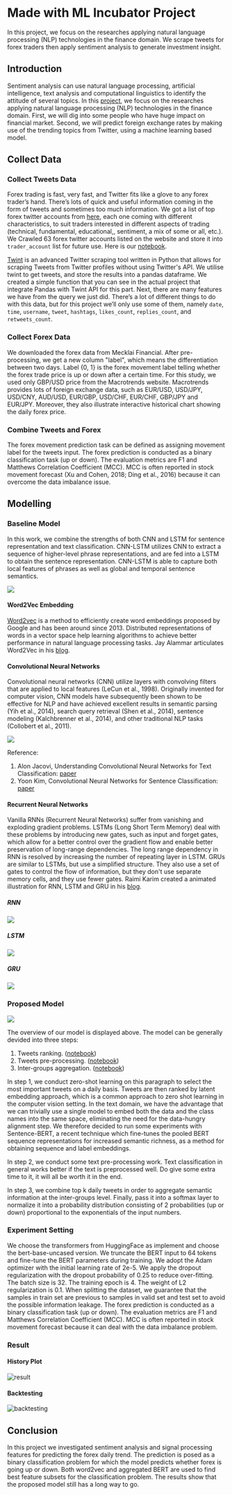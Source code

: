 # Made with ML Incubator Project
In this project, we focus on the researches applying natural language processing (NLP) technologies in the finance domain. We scrape tweets for forex traders then apply sentiment analysis to generate investment insight.

## Introduction
Sentiment analysis can use natural language processing, artificial intelligence, text analysis and computational linguistics to identify the attitude of several topics. In this [project](https://madewithml.com/projects/1390/nlp-oriented-finance-analyzer/), we focus on the researches applying natural language processing (NLP) technologies in the finance domain. First, we will dig into some people who have huge impact on financial market. Second, we will predict foreign exchange rates by making use of the trending topics from Twitter, using a machine learning based model.

## Collect Data

### Collect Tweets Data
Forex trading is fast, very fast, and Twitter fits like a glove to any forex trader’s hand. There’s lots of quick and useful information coming in the form of tweets and sometimes too much information. We got a list of top forex twitter accounts from [here](https://www.forexcrunch.com/60-top-forex-twitter-accounts/), each one coming with different characteristics, to suit traders interested in different aspects of trading (technical, fundamental, educational,, sentiment, a mix of some or all, etc.). We Crawled 63 forex twitter accounts listed on the website and store it into `trader_account` list for future use. Here is our [notebook](https://github.com/penguinwang96825/Made-with-ML-Incubator-Project/blob/master/notebook/twint.ipynb).

[Twint](https://github.com/twintproject/twint) is an advanced Twitter scraping tool written in Python that allows for scraping Tweets from Twitter profiles without using Twitter's API. We utilise twint to get tweets, and store the results into a pandas dataframe. We created a simple function that you can see in the actual project that integrate Pandas with Twint API for this part. Next, there are many features we have from the query we just did. There’s a lot of different things to do with this data, but for this project we’ll only use some of them, namely `date`, `time`, `username`, `tweet`, `hashtags`, `likes_count`, `replies_count`, and `retweets_count`.

### Collect Forex Data
We downloaded the forex data from Mecklai Financial. After pre-processing, we get a new column "label", which means the differentiation between two days. Label {0, 1} is the forex movement label telling whether the forex trade price is up or down after a certain time. For this study, we used only GBP/USD price from the Macrotrends website. Macrotrends provides lots of foreign exchange data, such as EUR/USD, USD/JPY, USD/CNY, AUD/USD, EUR/GBP, USD/CHF, EUR/CHF, GBP/JPY and EUR/JPY. Moreover, they also illustrate interactive historical chart showing the daily forex price.

### Combine Tweets and Forex
The forex movement prediction task can be defined as assigning movement label for the tweets input. The forex prediction is conducted as a binary classification task (up or down). The evaluation metrics are F1 and Matthews Correlation Coefficient (MCC). MCC is often reported in stock movement forecast (Xu and Cohen, 2018; Ding et al., 2016) because it can overcome the data imbalance issue.

## Modelling
### Baseline Model
In this work, we combine the strengths of both CNN and LSTM for sentence representation and text classification. CNN-LSTM utilizes CNN to extract a sequence of higher-level phrase representations, and are fed into a LSTM to obtain the sentence representation. CNN-LSTM is able to capture both local features of phrases as well as global and temporal sentence semantics.

![](https://github.com/penguinwang96825/Made-with-ML-Incubator-Project/blob/master/image/baseline%20model.png?raw=true)

#### Word2Vec Embedding
[Word2vec](https://papers.nips.cc/paper/5021-distributed-representations-of-words-and-phrases-and-their-compositionality.pdf) is a method to efficiently create word embeddings proposed by Google and has been around since 2013. Distributed representations of words in a vector space help learning algorithms to achieve better performance in natural language processing tasks. Jay Alammar articulates Word2Vec in his [blog](http://jalammar.github.io/illustrated-word2vec/).

#### Convolutional Neural Networks
Convolutional neural networks (CNN) utilize layers with convolving filters that are applied to local features (LeCun et al., 1998). Originally invented for computer vision, CNN models have subsequently been shown to be effective for NLP and have achieved excellent results in semantic parsing (Yih et al., 2014), search query retrieval (Shen et al., 2014), sentence modeling (Kalchbrenner et al., 2014), and other traditional NLP tasks (Collobert et al., 2011).

![](http://www.wildml.com/wp-content/uploads/2015/11/Screen-Shot-2015-11-06-at-12.05.40-PM-1024x937.png)

Reference:
1. Alon Jacovi, Understanding Convolutional Neural Networks for Text Classification: [paper](https://www.aclweb.org/anthology/W18-5408.pdf)
2. Yoon Kim, Convolutional Neural Networks for Sentence Classification: [paper](https://arxiv.org/pdf/1408.5882.pdf)

#### Recurrent Neural Networks
Vanilla RNNs (Recurrent Neural Networks) suffer from vanishing and exploding gradient problems. LSTMs (Long Short Term Memory) deal with these problems by introducing new gates, such as input and forget gates, which allow for a better control over the gradient flow and enable better preservation of long-range dependencies. The long range dependency in RNN is resolved by increasing the number of repeating layer in LSTM. GRUs are similar to LSTMs, but use a simplified structure. They also use a set of gates to control the flow of information, but they don't use separate memory cells, and they use fewer gates. Raimi Karim created a animated illustration for RNN, LSTM and GRU in his [blog](https://towardsdatascience.com/animated-rnn-lstm-and-gru-ef124d06cf45).

##### RNN
![](https://miro.medium.com/max/1400/1*DQ_mD_mIN3M6gpVoe2NALA.png)

##### LSTM
![](https://miro.medium.com/max/1400/1*Ht2-sUJHi65wDwnR276k3A.png)

##### GRU
![](https://miro.medium.com/max/1400/1*2zXEI3nbVV5mqSoDrVYscA.png)

### Proposed Model
![](https://github.com/penguinwang96825/Made-with-ML-Incubator-Project/blob/master/image/model%20structure.png?raw=true)

The overview of our model is displayed above. The model can be generally devided into three steps:
1. Tweets ranking. ([notebook](https://github.com/penguinwang96825/Made-with-ML-Incubator-Project/blob/master/notebook/Zero-shot%20Learning.ipynb))
2. Tweets pre-processing. ([notebook](https://github.com/penguinwang96825/Made-with-ML-Incubator-Project/blob/master/notebook/Tweet%20Preprocessing.ipynb))
3. Inter-groups aggregation. ([notebook](https://github.com/penguinwang96825/Made-with-ML-Incubator-Project/blob/master/notebook/BERT%20Aggregate%20Model.ipynb))

In step 1, we conduct zero-shot learning on this paragraph to select the most important tweets on a daily basis. Tweets are then ranked by latent embedding approach, which is a common approach to zero shot learning in the computer vision setting. In the text domain, we have the advantage that we can trivially use a single model to embed both the data and the class names into the same space, eliminating the need for the data-hungry alignment step. We therefore decided to run some experiments with Sentence-BERT, a recent technique which fine-tunes the pooled BERT sequence representations for increased semantic richness, as a method for obtaining sequence and label embeddings.

In step 2, we conduct some text pre-processing work. Text classification in general works better if the text is preprocessed well. Do give some extra time to it, it will all be worth it in the end.

In step 3, we combine top k daily tweets in order to aggregate semantic information at the inter-groups level. Finally, pass it into a softmax layer to normalize it into a probability distribution consisting of 2 probabilities (up or down) proportional to the exponentials of the input numbers.

### Experiment Setting
We choose the transformers from HuggingFace as implement and choose the bert-base-uncased version. We truncate the BERT input to 64 tokens and fine-tune the BERT parameters during training. We adopt the Adam optimizer with the initial learning rate of 2e-5. We apply the dropout regularization with the dropout probability of 0.25 to reduce over-fitting. The batch size is 32. The training epoch is 4. The weight of L2 regularization is 0.1. When splitting the dataset, we guarantee that the samples in train set are previous to samples in valid set and test set to avoid the possible information leakage. The forex prediction is conducted as a binary classification task (up or down). The evaluation metrics are F1 and Matthews Correlation Coefficient (MCC). MCC is often reported in stock movement forecast because it can deal with the data imbalance problem.

### Result
#### History Plot
![result](https://github.com/penguinwang96825/Made-with-ML-Incubator-Project/blob/master/image/result.png?raw=true)

#### Backtesting
![backtesting](https://github.com/penguinwang96825/Made-with-ML-Incubator-Project/blob/master/image/backtesting.png?raw=true)

## Conclusion
In this project we investigated sentiment analysis and signal processing features for predicting the forex daily trend. The prediction is posed as a binary classification problem for which the model predicts whether forex is going up or down. Both word2vec and aggregated BERT  are used to find best feature subsets for the classification problem. The results show that the proposed model still has a long way to go.
